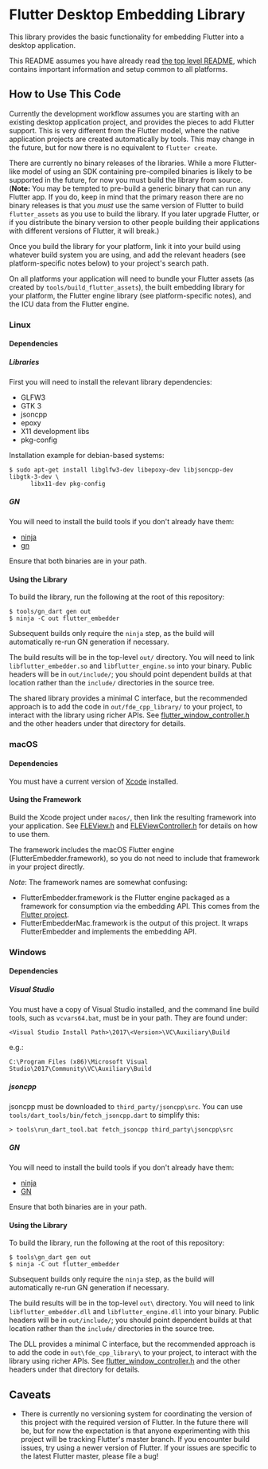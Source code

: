 # Flutter Desktop Embedding Library

This library provides the basic functionality for embedding Flutter into a
desktop application.

This README assumes you have already read [the top level README](../README.md),
which contains important information and setup common to all platforms.

## How to Use This Code

Currently the development workflow assumes you are starting with an existing
desktop application project, and provides the pieces to add Flutter support.
This is very different from the Flutter model, where the native application
projects are created automatically by tools. This may change in the future, but
for now there is no equivalent to `flutter create`.

There are currently no binary releases of the libraries. While a more
Flutter-like model of using an SDK containing pre-compiled binaries is likely
to be supported in the future, for now you must build the library from source.
(**Note:** You may be tempted to pre-build a generic binary that can run any
Flutter app. If you do, keep in mind that the primary reason there are no
binary releases is that you *must* use the same version of Flutter to build
`flutter_assets` as you use to build the library. If you later upgrade Flutter,
or if you distribute the binary version to other people building their
applications with different versions of Flutter, it will break.)

Once you build the library for your platform, link it into your build using
whatever build system you are using, and add the relevant headers (see
platform-specific notes below) to your project's search path.

On all platforms your application will need to bundle your Flutter assets
(as created by `tools/build_flutter_assets`), the built embedding library for
your platform, the Flutter engine library (see platform-specific notes), and
the ICU data from the Flutter engine.

### Linux

#### Dependencies

##### Libraries

First you will need to install the relevant library dependencies:
*   GLFW3
*   GTK 3
*   jsoncpp
*   epoxy
*   X11 development libs
*   pkg-config

Installation example for debian-based systems:

```
$ sudo apt-get install libglfw3-dev libepoxy-dev libjsoncpp-dev libgtk-3-dev \
      libx11-dev pkg-config
```

##### GN

You will need to install the build tools if you don't already have them:
* [ninja](https://github.com/ninja-build/ninja/wiki/Pre-built-Ninja-packages)
* [gn](https://gn.googlesource.com/gn/)

Ensure that both binaries are in your path.

#### Using the Library

To build the library, run the following at the root of this repository:

```
$ tools/gn_dart gen out
$ ninja -C out flutter_embedder
```
Subsequent builds only require the `ninja` step, as the build will automatically
re-run GN generation if necessary.

The build results will be in the top-level `out/` directory. You will need to
link `libflutter_embedder.so` and `libflutter_engine.so` into your binary.
Public headers will be in `out/include/`; you should point dependent
builds at that location rather than the `include/` directories in the
source tree.

The shared library provides a minimal C interface, but the recommended
approach is to add the code in `out/fde_cpp_library/` to your project, to
interact with the library using richer APIs. See
[flutter_window_controller.h](/library/common/client_wrapper/include/flutter_desktop_embedding/glfw/flutter_window_controller.h)
and the other headers under that directory for details.

### macOS

#### Dependencies

You must have a current version of [Xcode](https://developer.apple.com/xcode/)
installed.

#### Using the Framework

Build the Xcode project under `macos/`, then link the resulting framework
into your application. See [FLEView.h](macos/FLEView.h) and
[FLEViewController.h](macos/FLEViewController.h)
for details on how to use them.

The framework includes the macOS Flutter engine (FlutterEmbedder.framework),
so you do not need to include that framework in your project directly.

*Note*: The framework names are somewhat confusing:
* FlutterEmbedder.framework is the Flutter engine packaged as a framework for
  consumption via the embedding API. This comes from the
  [Flutter project](https://github.com/flutter/flutter).
* FlutterEmbedderMac.framework is the output of this project. It wraps
  FlutterEmbedder and implements the embedding API.

### Windows

#### Dependencies

##### Visual Studio

You must have a copy of Visual Studio installed, and the command line build
tools, such as `vcvars64.bat`, must be in your path. They are found under:

```
<Visual Studio Install Path>\2017\<Version>\VC\Auxiliary\Build
```

e.g.:

```
C:\Program Files (x86)\Microsoft Visual Studio\2017\Community\VC\Auxiliary\Build
```

##### jsoncpp

jsoncpp must be downloaded to `third_party/jsoncpp\src`. You can use
`tools/dart_tools/bin/fetch_jsoncpp.dart` to simplify this:

```
> tools\run_dart_tool.bat fetch_jsoncpp third_party\jsoncpp\src
```

##### GN

You will need to install the build tools if you don't already have them:
* [ninja](https://github.com/ninja-build/ninja/wiki/Pre-built-Ninja-packages)
* [GN](https://gn.googlesource.com/gn/)

Ensure that both binaries are in your path.

#### Using the Library

To build the library, run the following at the root of this repository:

```
$ tools\gn_dart gen out
$ ninja -C out flutter_embedder
```
Subsequent builds only require the `ninja` step, as the build will automatically
re-run GN generation if necessary.

The build results will be in the top-level `out\` directory. You will need to
link `libflutter_embedder.dll` and `libflutter_engine.dll` into your binary.
Public headers will be in `out/include/`; you should point dependent
builds at that location rather than the `include/` directories in the
source tree.

The DLL provides a minimal C interface, but the recommended
approach is to add the code in `out\fde_cpp_library\` to your project, to
interact with the library using richer APIs. See
[flutter_window_controller.h](/library/common/client_wrapper/include/flutter_desktop_embedding/glfw/flutter_window_controller.h)
and the other headers under that directory for details.

## Caveats

* There is currently no versioning system for coordinating the version
  of this project with the required version of Flutter. In the future there will
  be, but for now the expectation is that anyone experimenting with this project
  will be tracking Flutter's master branch. If you encounter build issues, try
  using a newer version of Flutter. If your issues are specific to the latest
  Flutter master, please file a bug!
